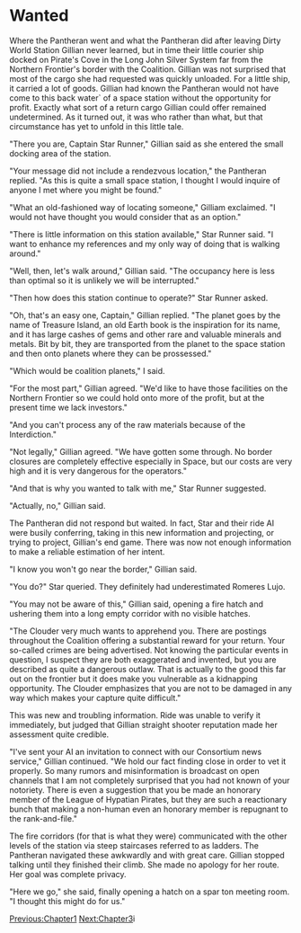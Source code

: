 # Wanted #


Where the Pantheran went and what the Pantheran did after leaving
Dirty World Station Gillian never
learned, but in time their little courier ship docked on Pirate's Cove
in the Long John Silver System far from the Northern Frontier's border
with the Coalition.
Gillian was not surprised that most of the  cargo she had requested
was quickly unloaded. For a little ship, it
carried a lot of goods. Gillian had known the Pantheran would not have
come to this back water` of a space station without the opportunity for
profit. Exactly what sort of a return cargo Gillian could offer
remained undetermined. As it turned out, it was who rather than what,
but that circumstance has yet to unfold in this little tale.

"There you are, Captain Star Runner," Gillian said as she entered the
small docking area of the station.

"Your message did not include a rendezvous location," the Pantheran
replied. "As this is quite a small space station, I thought I would
inquire of anyone I met where you might be found."

"What an old-fashioned way of locating someone," Gilliam exclaimed. "I
would not have thought you would consider that as an option."

"There is little information on this station available," Star Runner
said. "I want to enhance my references and my only way of doing that
is walking around."

"Well, then, let's walk around," Gillian said. "The occupancy here is
less than optimal so it is unlikely we will be interrupted."

"Then how does this station continue to operate?" Star Runner asked.

"Oh, that's an easy one, Captain," Gillian replied. "The planet goes
by the name of Treasure Island, an old Earth book is the inspiration
for its name, and it has large cashes of gems and other rare and
valuable minerals and metals. Bit by bit, they are transported from
the planet to the space station and then onto planets where they can
be prossessed."

"Which would be coalition planets," I said.

"For the most part," Gillian agreed. "We'd like to have those
facilities on the Northern Frontier so we could hold onto more of the
profit, but at the present time we lack investors."

"And you can't process any of the raw materials because of the
Interdiction."

"Not legally," Gillian agreed. "We have gotten some through. No border
closures are completely effective especially in Space, but our costs
are very high and it is very dangerous for the operators."

"And that is why you wanted to talk with me," Star Runner suggested.

"Actually, no," Gillian said.

The Pantheran did not respond but waited. In fact, Star and their ride
AI were busily conferring, taking in this new information and
projecting, or trying to project, Gillian's end game. There was now
not enough information to make a reliable estimation of her intent.

"I know you won't go near the border," Gillian said.

"You do?" Star queried. They definitely had underestimated Romeres
Lujo.

"You may not be aware of this," Gillian said, opening a fire hatch and
ushering them into a long empty corridor with no visible hatches.

"The Clouder very much wants to apprehend you. There are postings
throughout the Coalition offering a substantial reward for your
return. Your so-called crimes are being advertised. Not knowing the
particular events in question, I suspect they are both exaggerated and
invented, but you are described as quite a dangerous outlaw. That is
actually to the good this far out on the frontier but it does make you
vulnerable as a kidnapping opportunity. The Clouder emphasizes that
you are not to be damaged in any way which makes your capture quite
difficult."

This was new and troubling information. Ride was unable to verify it
immediately, but judged that Gillian straight shooter reputation made
her assessment quite credible.

"I've sent your AI an invitation to connect with our Consortium news
service," Gillian continued. "We hold our fact finding close in order
to vet it properly. So many rumors and misinformation is broadcast on
open channels that I am not completely surprised that you had not
known of your notoriety. There is even a suggestion that you be made
an honorary member of the League of Hypatian Pirates, but they are
such a reactionary bunch that making a non-human even an honorary
member is repugnant to the rank-and-file."

The fire corridors (for that is what they were) communicated with the
other levels of the station via steep staircases referred to as
ladders. The Pantheran navigated these awkwardly and with great care.
Gillian stopped talking until they finished their climb. She made no
apology for her route. Her goal was complete privacy.

"Here we go," she said, finally opening a hatch on a spar ton meeting
room. "I thought this might do for us."

[Previous:Chapter1](chapter01.md) [Next:Chapter3](chapter03.md)i
